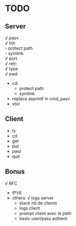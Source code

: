 # TODO

## Server
√ pasv  
√ list:  
	- protect path  
	- symlink  
√ port  
√ retr:  
	√ type  
√ pwd  
- cd:  
	- protect path  
	- symlink  
- replace asprintf in cmd_pasv  
- stor  

## Client
- ls  
- cd  
- get  
- put  
- pwd  
- quit  

## Bonus
√ RFC
- IPV6
- others:
	√ logs server
	- stack nb de clients
	- logs client
	- prompt client avec le path
	- basic user/pass authent
